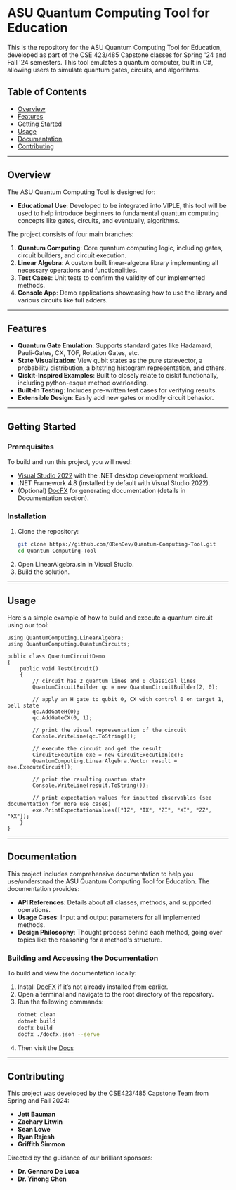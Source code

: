 # ASU Quantum Computing Tool for Education

This is the repository for the ASU Quantum Computing Tool for Education, developed as part of the CSE 423/485 Capstone classes for Spring '24 and Fall '24 semesters. This tool emulates a quantum computer, built in C#, allowing users to simulate quantum gates, circuits, and algorithms.

## Table of Contents
- [Overview](#overview)
- [Features](#features)
- [Getting Started](#getting-started)
- [Usage](#usage)
- [Documentation](#documentation)
- [Contributing](#contributing)

---

## Overview

The ASU Quantum Computing Tool is designed for:
- **Educational Use**: Developed to be integrated into VIPLE, this tool will be used to help introduce beginners to fundamental quantum computing concepts like gates, circuits, and eventually, algorithms.

The project consists of four main branches:
1. **Quantum Computing**: Core quantum computing logic, including gates, circuit builders, and circuit execution.
2. **Linear Algebra**: A custom built linear-algebra library implementing all necessary operations and functionalities.
3. **Test Cases**: Unit tests to confirm the validity of our implemented methods.
4. **Console App**: Demo applications showcasing how to use the library and various circuits like full adders.

---

## Features

- **Quantum Gate Emulation**: Supports standard gates like Hadamard, Pauli-Gates, CX, TOF, Rotation Gates, etc.
- **State Visualization**: View qubit states as the pure statevector, a probability distribution, a bitstring histogram representation, and others.
- **Qiskit-Inspired Examples**: Built to closely relate to qiskit functionally, including python-esque method overloading.
- **Built-In Testing**: Includes pre-written test cases for verifying results.
- **Extensible Design**: Easily add new gates or modify circuit behavior.

---

## Getting Started

### Prerequisites

To build and run this project, you will need:
- [Visual Studio 2022](https://visualstudio.microsoft.com/) with the .NET desktop development workload.
- .NET Framework 4.8 (installed by default with Visual Studio 2022).
- (Optional) [DocFX](https://github.com/dotnet/docfx) for generating documentation (details in Documentation section).

### Installation

1. Clone the repository:
   ```bash
   git clone https://github.com/0RenDev/Quantum-Computing-Tool.git
   cd Quantum-Computing-Tool
   ```
2. Open LinearAlgebra.sln in Visual Studio.
3. Build the solution.

---

## Usage

Here's a simple example of how to build and execute a quantum circuit using our tool:
```
using QuantumComputing.LinearAlgebra;
using QuantumComputing.QuantumCircuits;

public class QuantumCircuitDemo
{
    public void TestCircuit()
    {
        // circuit has 2 quantum lines and 0 classical lines
        QuantumCircuitBuilder qc = new QuantumCircuitBuilder(2, 0);

        // apply an H gate to qubit 0, CX with control 0 on target 1, bell state
        qc.AddGateH(0);
        qc.AddGateCX(0, 1);

        // print the visual representation of the circuit
        Console.WriteLine(qc.ToString());

        // execute the circuit and get the result
        CircuitExecution exe = new CircuitExecution(qc);
        QuantumComputing.LinearAlgebra.Vector result = exe.ExecuteCircuit();

        // print the resulting quantum state
        Console.WriteLine(result.ToString());

        // print expectation values for inputted observables (see documentation for more use cases)
        exe.PrintExpectationValues(["IZ", "IX", "ZI", "XI", "ZZ", "XX"]);
    }
}
```

---

## Documentation

This project includes comprehensive documentation to help you use/understnad the ASU Quantum Computing Tool for Education. The documentation provides:
- **API References**: Details about all classes, methods, and supported operations.
- **Usage Cases**: Input and output parameters for all implemented methods.
- **Design Philosophy**: Thought process behind each method, going over topics like the reasoning for a method's structure.

### Building and Accessing the Documentation

To build and view the documentation locally:

1. Install [DocFX](https://github.com/dotnet/docfx) if it’s not already installed from earlier.
2. Open a terminal and navigate to the root directory of the repository.
3. Run the following commands:
   ```bash
   dotnet clean
   dotnet build
   docfx build
   docfx ./docfx.json --serve
   ```
4. Then visit the [Docs](https://localhost:8080)

---

## Contributing

This project was developed by the CSE423/485 Capstone Team from Spring and Fall 2024:
- **Jett Bauman**
- **Zachary Litwin**
- **Sean Lowe**
- **Ryan Rajesh**
- **Griffith Simmon**

Directed by the guidance of our brilliant sponsors:
- **Dr. Gennaro De Luca**
- **Dr. Yinong Chen**
